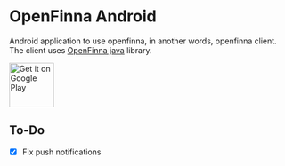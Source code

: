 # OpenFinna Android
Android application to use openfinna, in another words, openfinna client.
The client uses [OpenFinna java](https://github.com/openfinna/java) library.

[<img src="https://play.google.com/intl/en_us/badges/images/generic/en-play-badge.png"
     alt="Get it on Google Play"
     height="80">](https://play.google.com/store/apps/details?id=org.openfinna.android)

## To-Do
- [x] Fix push notifications
